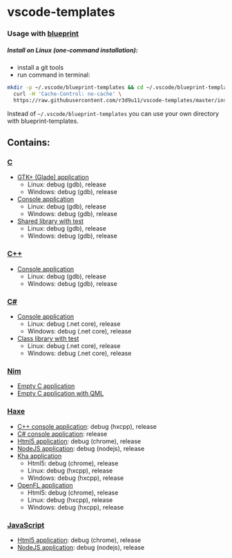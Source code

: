 # vscode-templates

### Usage with [blueprint](https://github.com/reesemclean/blueprint)

##### Install on Linux (one-command installation):<br/>
* install a git tools
* run command in terminal:
```bash
mkdir -p ~/.vscode/blueprint-templates && cd ~/.vscode/blueprint-templates && \
  curl -H 'Cache-Control: no-cache' \
  https://raw.githubusercontent.com/r3d9u11/vscode-templates/master/install-blueprint-linux.sh | bash
```
Instead of `~/.vscode/blueprint-templates` you can use your own directory with blueprint-templates.

## Contains:

### [C](C)
* [GTK+ (Glade) application](C/gtk_glade_application#vscode-templates-c)
  * Linux: debug (gdb), release
  * Windows: debug (gdb), release
* [Console application](C/console_application#vscode-templates-c)
  * Linux: debug (gdb), release
  * Windows: debug (gdb), release
* [Shared library with test](C/shared_library#vscode-templates-c)
  * Linux: debug (gdb), release
  * Windows: debug (gdb), release
### [C++](CPP)
* [Console application](CPP/console_application#vscode-templates-c)
  * Linux: debug (gdb), release
  * Windows: debug (gdb), release
### [C#](CSharp)
* [Console application](CSharp/console_application#vscode-templates-c)
  * Linux: debug (.net core), release
  * Windows: debug (.net core), release
* [Class library with test](CSharp/class_library#vscode-templates-c)
  * Linux: debug (.net core), release
  * Windows: debug (.net core), release
### [Nim](Nim)
* [Empty C application](Nim/empty_c_app#vscode-templates-nim)
* [Empty C application with QML](Nim/empty_c_nimqml_app#vscode-templates-nim)
### [Haxe](Haxe)
* [C++ console application](Haxe/cpp_console_application#vscode-templates-haxe): debug (hxcpp), release
* [C# console application](Haxe/cs_console_application#vscode-templates-haxe): release
* [Html5 application](Haxe/html5_application#vscode-templates-haxe): debug (chrome), release
* [NodeJS application](Haxe/nodejs_application#vscode-templates-haxe): debug (nodejs), release
* [Kha application](Haxe/kha_application#vscode-templates-haxe)
  * Html5: debug (chrome), release
  * Linux: debug (hxcpp), release
  * Windows: debug (hxcpp), release
* [OpenFL application](Haxe/kha_application#vscode-templates-haxe)
  * Html5: debug (chrome), release
  * Linux: debug (hxcpp), release
  * Windows: debug (hxcpp), release
### [JavaScript](JavaScript)
* [Html5 application](JavaScript/html5_application#vscode-templates-javascript): debug (chrome), release
* [NodeJS application](JavaScript/nodejs_application#vscode-templates-javascript): debug (nodejs), release
